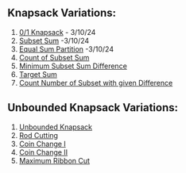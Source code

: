 ## Knapsack Variations:

1. [0/1 Knapsack](https://www.naukri.com/code360/problems/0-1-knapsack_920542?leftPanelTabValue=PROBLEM) - 3/10/24
2. [Subset Sum](https://www.geeksforgeeks.org/problems/subset-sum-problem-1611555638/1) -3/10/24
3. [Equal Sum Partition](https://leetcode.com/problems/partition-equal-subset-sum/description/) -3/10/24
4. [Count of Subset Sum]()
5. [Minimum Subset Sum Difference]()
6. [Target Sum]()
7. [Count Number of Subset with given Difference]()

## Unbounded Knapsack Variations:

1. [Unbounded Knapsack]()
2. [Rod Cutting]()
3. [Coin Change I]()
4. [Coin Change II]()
5. [Maximum Ribbon Cut]()